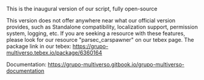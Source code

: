 This is the inaugural version of our script, fully open-source

This version does not offer anywhere near what our official version provides, such as Standalone compatibility, localization support, permission system, logging, etc. If you are seeking a resource with these features, please look for our resource "parsec_carspawner" on our tebex page.
The package link in our tebex:
https://grupo-multiverso.tebex.io/package/6360164

Documentation:
https://grupo-multiverso.gitbook.io/grupo-multiverso-documentation
